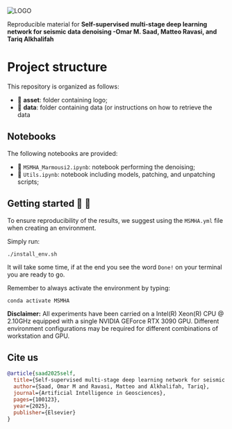 ![LOGO](https://github.com/DeepWave-Kaust/MSMHA-dev/blob/main/asset/MSMHA_Architecture.png)

Reproducible material for **Self-supervised multi-stage deep learning network for seismic data denoising -Omar M. Saad, Matteo Ravasi, and Tariq Alkhalifah**

# Project structure
This repository is organized as follows:

* :open_file_folder: **asset**: folder containing logo;
* :open_file_folder: **data**: folder containing data (or instructions on how to retrieve the data

## Notebooks
The following notebooks are provided:

- :orange_book: ``MSMHA_Marmousi2.ipynb``: notebook performing the denoising;
- :orange_book: ``Utils.ipynb``: notebook including models, patching, and unpatching scripts;



## Getting started :space_invader: :robot:
To ensure reproducibility of the results, we suggest using the `MSMHA.yml` file when creating an environment.

Simply run:
```
./install_env.sh
```
It will take some time, if at the end you see the word `Done!` on your terminal you are ready to go. 

Remember to always activate the environment by typing:
```
conda activate MSMHA
```

**Disclaimer:** All experiments have been carried on a Intel(R) Xeon(R) CPU @ 2.10GHz equipped with a single NVIDIA GEForce RTX 3090 GPU. Different environment 
configurations may be required for different combinations of workstation and GPU.

## Cite us 
```bibtex
@article{saad2025self,
  title={Self-supervised multi-stage deep learning network for seismic data denoising},
  author={Saad, Omar M and Ravasi, Matteo and Alkhalifah, Tariq},
  journal={Artificial Intelligence in Geosciences},
  pages={100123},
  year={2025},
  publisher={Elsevier}
}

